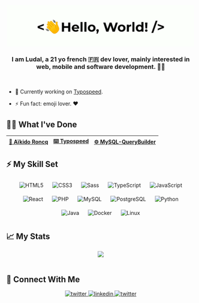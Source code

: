 <div align="center">
    <img src="assets/greetings.gif" align="center" height="" width="500" />
</div>
  

### <div align="center" width="200">I am Ludal, a 21 yo french 🇫🇷 dev lover, mainly interested in <br> web, mobile and software development. 👨‍💻</div>
  
<br>

- 🔭 Currently working on [Typospeed](https://www.github.com/iamludal/typospeed).

- ⚡ Fun fact: emoji lover. ❤️  

## 👨‍💻 What I've Done

<div align="center">
    
[🥋 Aïkido Roncq](https://www.aikido-roncq.fr) | [⌨️ Typospeed](http://iamludal.github.io/typospeed) | [⚙️ MySQL-QueryBuilder](https://github.com/iamludal/MySQL-Querybuilder)  
--- | --- | ---

</div>

## ⚡ My Skill Set
<div align="center">  
<img style="margin: 10px" src="https://profilinator.rishav.dev/skills-assets/html5-original-wordmark.svg" alt="HTML5" height="50" />  
<img style="margin: 10px" src="https://profilinator.rishav.dev/skills-assets/css3-original-wordmark.svg" alt="CSS3" height="50" />  
<img style="margin: 10px" src="https://profilinator.rishav.dev/skills-assets/sass-original.svg" alt="Sass" height="50" />  
<img style="margin: 10px" src="https://profilinator.rishav.dev/skills-assets/typescript-original.svg" alt="TypeScript" height="50" />  
<img style="margin: 10px" src="https://profilinator.rishav.dev/skills-assets/javascript-original.svg" alt="JavaScript" height="50" />  
<img style="margin: 10px" src="https://profilinator.rishav.dev/skills-assets/react-original-wordmark.svg" alt="React" height="50" />
<img style="margin: 10px" src="https://profilinator.rishav.dev/skills-assets/php-original.svg" alt="PHP" height="50" />  
<img style="margin: 10px" src="https://profilinator.rishav.dev/skills-assets/mysql-original-wordmark.svg" alt="MySQL" height="50" />  
<img style="margin: 10px" src="https://profilinator.rishav.dev/skills-assets/postgresql-original-wordmark.svg" alt="PostgreSQL" height="50" />
<img style="margin: 10px" src="https://profilinator.rishav.dev/skills-assets/python-original.svg" alt="Python" height="50" />  
<img style="margin: 10px" src="https://profilinator.rishav.dev/skills-assets/java-original-wordmark.svg" alt="Java" height="50" />  
<img style="margin: 10px" src="https://profilinator.rishav.dev/skills-assets/docker-original-wordmark.svg" alt="Docker" height="50" />  
<img style="margin: 10px" src="https://profilinator.rishav.dev/skills-assets/linux-original.svg" alt="Linux" height="50" />    
</div>  



## 📈 My Stats

<div align="center">   
    <img src="https://github-readme-stats.vercel.app/api?username=iamludal&show_icons=true&count_private=true&hide_border=true" align="center" />
</div>
<br/>


## 📱 Connect With Me
<div align="center">
<a href="mailto:ludovic.chombeau@gmail.com" target="_blank">
<img src=https://img.shields.io/badge/gmail-%23ff4343.svg?&style=for-the-badge&logo=gmail&logoColor=white alt=twitter style="margin-bottom: 5px;" />
</a>
<a href="https://linkedin.com/in/ludovic-chombeau" target="_blank">
<img src=https://img.shields.io/badge/linkedin-%231E77B5.svg?&style=for-the-badge&logo=linkedin&logoColor=white alt=linkedin style="margin-bottom: 5px;" />
</a>
<a href="https://twitter.com/iamludal" target="_blank">
<img src=https://img.shields.io/badge/twitter-%2300acee.svg?&style=for-the-badge&logo=twitter&logoColor=white alt=twitter style="margin-bottom: 5px;" />
</a>
</div>
